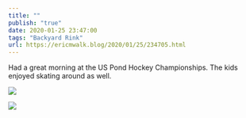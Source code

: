 ```yaml
---
title: ""
publish: "true"
date: 2020-01-25 23:47:00
tags: "Backyard Rink"
url: https://ericmwalk.blog/2020/01/25/234705.html
---
```


Had a great morning at the US Pond Hockey Championships. The kids enjoyed skating around as well.

![](https://ericmwalk.blog/uploads/2022/3146eeb730.jpg)

![](https://ericmwalk.blog/uploads/2022/08dee53506.jpg)